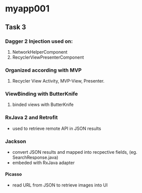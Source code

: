 # myapp001
## Task 3

### Dagger 2 Injection used on:
1. NetworkHelperComponent
2. RecyclerViewPresenterComponent

### Organized according with MVP
1. Recycler View Activity, MVP-View, Presenter.

### ViewBinding with ButterKnife
1. binded views with ButterKnife

### RxJava 2 and Retrofit
- used to retrieve remote API in JSON results

### Jackson
- convert JSON results and mapped into recpective fields, (eg. SearchResponse.java)
- embeded with RxJava adapter

#### Picasso
- read URL from JSON to retrieve images into UI